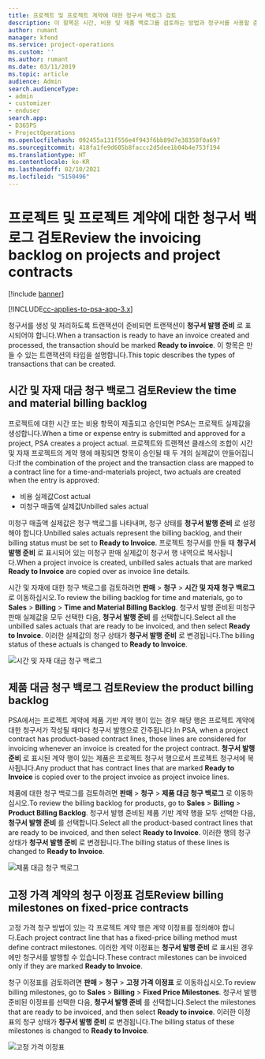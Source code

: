 ```yaml
---
title: 프로젝트 및 프로젝트 계약에 대한 청구서 백로그 검토
description: 이 항목은 시간, 비용 및 제품 백로그를 검토하는 방법과 청구서를 사용할 준비가 된 것으로 표시하는 방법에 대한 정보를 제공합니다.
author: rumant
manager: kfend
ms.service: project-operations
ms.custom: ''
ms.author: rumant
ms.date: 03/11/2019
ms.topic: article
audience: Admin
search.audienceType:
- admin
- customizer
- enduser
search.app:
- D365PS
- ProjectOperations
ms.openlocfilehash: 092455a131f556e4f943f6bb89d7e38358f0a697
ms.sourcegitcommit: 418fa1fe9d605b8faccc2d5dee1b04b4e753f194
ms.translationtype: HT
ms.contentlocale: ko-KR
ms.lasthandoff: 02/10/2021
ms.locfileid: "5150496"
---
```

# <a name="review-the-invoicing-backlog-on-projects-and-project-contracts"></a><span data-ttu-id="c0708-103">프로젝트 및 프로젝트 계약에 대한 청구서 백로그 검토</span><span class="sxs-lookup"><span data-stu-id="c0708-103">Review the invoicing backlog on projects and project contracts</span></span>

[!include [banner](../includes/psa-now-project-operations.md)]

[!INCLUDE[cc-applies-to-psa-app-3.x](../includes/cc-applies-to-psa-app-3x.md)]

<span data-ttu-id="c0708-104">청구서를 생성 및 처리하도록 트랜잭션이 준비되면 트랜잭션이 **청구서 발행 준비** 로 표시되어야 합니다.</span><span class="sxs-lookup"><span data-stu-id="c0708-104">When a transaction is ready to have an invoice created and processed, the transaction should be marked **Ready to invoice**.</span></span> <span data-ttu-id="c0708-105">이 항목은 만들 수 있는 트랜잭션의 타입을 설명합니다.</span><span class="sxs-lookup"><span data-stu-id="c0708-105">This topic describes the types of transactions that can be created.</span></span>

## <a name="review-the-time-and-material-billing-backlog"></a><span data-ttu-id="c0708-106">시간 및 자재 대금 청구 백로그 검토</span><span class="sxs-lookup"><span data-stu-id="c0708-106">Review the time and material billing backlog</span></span>

<span data-ttu-id="c0708-107">프로젝트에 대한 시간 또는 비용 항목이 제출되고 승인되면 PSA는 프로젝트 실제값을 생성합니다.</span><span class="sxs-lookup"><span data-stu-id="c0708-107">When a time or expense entry is submitted and approved for a project, PSA creates a project actual.</span></span> <span data-ttu-id="c0708-108">프로젝트와 트랜잭션 클래스의 조합이 시간 및 자재 프로젝트의 계약 행에 매핑되면 항목이 승인될 때 두 개의 실제값이 만들어집니다:</span><span class="sxs-lookup"><span data-stu-id="c0708-108">If the combination of the project and the transaction class are mapped to a contract line for a time-and-materials project, two actuals are created when the entry is approved:</span></span>

- <span data-ttu-id="c0708-109">비용 실제값</span><span class="sxs-lookup"><span data-stu-id="c0708-109">Cost actual</span></span> 
- <span data-ttu-id="c0708-110">미청구 매출액 실제값</span><span class="sxs-lookup"><span data-stu-id="c0708-110">Unbilled sales actual</span></span>

<span data-ttu-id="c0708-111">미청구 매출액 실제값은 청구 백로그를 나타내며, 청구 상태를 **청구서 발행 준비** 로 설정해야 합니다.</span><span class="sxs-lookup"><span data-stu-id="c0708-111">Unbilled sales actuals represent the billing backlog, and their billing status must be set to **Ready to Invoice**.</span></span> <span data-ttu-id="c0708-112">프로젝트 청구서를 만들 때 **청구서 발행 준비** 로 표시되어 있는 미청구 판매 실제값이 청구서 행 내역으로 복사됩니다.</span><span class="sxs-lookup"><span data-stu-id="c0708-112">When a project invoice is created, unbilled sales actuals that are marked **Ready to Invoice** are copied over as invoice line details.</span></span>

<span data-ttu-id="c0708-113">시간 및 자재에 대한 청구 백로그를 검토하려면 **판매** \> **청구** \> **시간 및 자재 청구 백로그** 로 이동하십시오.</span><span class="sxs-lookup"><span data-stu-id="c0708-113">To review the billing backlog for time and materials, go to **Sales** \> **Billing** \> **Time and Material Billing Backlog**.</span></span> <span data-ttu-id="c0708-114">청구서 발행 준비된 미청구 판매 실제값을 모두 선택한 다음, **청구서 발행 준비** 를 선택합니다.</span><span class="sxs-lookup"><span data-stu-id="c0708-114">Select all the unbilled sales actuals that are ready to be invoiced, and then select **Ready to Invoice**.</span></span> <span data-ttu-id="c0708-115">이러한 실제값의 청구 상태가 **청구서 발행 준비** 로 변경됩니다.</span><span class="sxs-lookup"><span data-stu-id="c0708-115">The billing status of these actuals is changed to **Ready to Invoice**.</span></span>

![시간 및 자재 대금 청구 백로그](media/TMBacklog.png)

## <a name="review-the-product-billing-backlog"></a><span data-ttu-id="c0708-117">제품 대금 청구 백로그 검토</span><span class="sxs-lookup"><span data-stu-id="c0708-117">Review the product billing backlog</span></span>

<span data-ttu-id="c0708-118">PSA에서는 프로젝트 계약에 제품 기반 계약 행이 있는 경우 해당 행은 프로젝트 계약에 대한 청구서가 작성될 때마다 청구서 발행으로 간주됩니다.</span><span class="sxs-lookup"><span data-stu-id="c0708-118">In PSA, when a project contract has product-based contract lines, those lines are considered for invoicing whenever an invoice is created for the project contract.</span></span> <span data-ttu-id="c0708-119">**청구서 발행 준비** 로 표시된 계약 행이 있는 제품은 프로젝트 청구서 행으로서 프로젝트 청구서에 복사됩니다.</span><span class="sxs-lookup"><span data-stu-id="c0708-119">Any product that has contract lines that are marked **Ready to Invoice** is copied over to the project invoice as project invoice lines.</span></span>

<span data-ttu-id="c0708-120">제품에 대한 청구 백로그를 검토하려면 **판매** \> **청구** \> **제품 대금 청구 백로그** 로 이동하십시오.</span><span class="sxs-lookup"><span data-stu-id="c0708-120">To review the billing backlog for products, go to **Sales** \> **Billing** \> **Product Billing Backlog**.</span></span> <span data-ttu-id="c0708-121">청구서 발행 준비된 제품 기반 계약 행을 모두 선택한 다음, **청구서 발행 준비** 를 선택합니다.</span><span class="sxs-lookup"><span data-stu-id="c0708-121">Select all the product-based contract lines that are ready to be invoiced, and then select **Ready to Invoice**.</span></span> <span data-ttu-id="c0708-122">이러한 행의 청구 상태가 **청구서 발행 준비** 로 변경됩니다.</span><span class="sxs-lookup"><span data-stu-id="c0708-122">The billing status of these lines is changed to **Ready to Invoice**.</span></span>

![제품 대금 청구 백로그](media/ProductBacklog.png)

## <a name="review-billing-milestones-on-fixed-price-contracts"></a><span data-ttu-id="c0708-124">고정 가격 계약의 청구 이정표 검토</span><span class="sxs-lookup"><span data-stu-id="c0708-124">Review billing milestones on fixed-price contracts</span></span>

<span data-ttu-id="c0708-125">고정 가격 청구 방법이 있는 각 프로젝트 계약 행은 계약 이정표를 정의해야 합니다.</span><span class="sxs-lookup"><span data-stu-id="c0708-125">Each project contract line that has a fixed-price billing method must define contract milestones.</span></span> <span data-ttu-id="c0708-126">이러한 계약 이정표는 **청구서 발행 준비** 로 표시된 경우에만 청구서를 발행할 수 있습니다.</span><span class="sxs-lookup"><span data-stu-id="c0708-126">These contract milestones can be invoiced only if they are marked **Ready to Invoice**.</span></span> 

<span data-ttu-id="c0708-127">청구 이정표를 검토하려면 **판매** \> **청구** \> **고정 가격 이정표** 로 이동하십시오.</span><span class="sxs-lookup"><span data-stu-id="c0708-127">To review billing milestones, go to **Sales** \> **Billing** \> **Fixed Price Milestones**.</span></span> <span data-ttu-id="c0708-128">청구서 발행 준비된 이정표를 선택한 다음, **청구서 발행 준비** 를 선택합니다.</span><span class="sxs-lookup"><span data-stu-id="c0708-128">Select the milestones that are ready to be invoiced, and then select **Ready to invoice**.</span></span> <span data-ttu-id="c0708-129">이러한 이정표의 청구 상태가 **청구서 발행 준비** 로 변경됩니다.</span><span class="sxs-lookup"><span data-stu-id="c0708-129">The billing status of these milestones is changed to **Ready to Invoice**.</span></span>

![고정 가격 이정표](media/FPBacklog.png)
